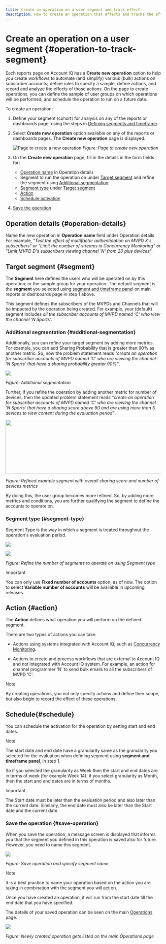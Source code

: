 ```yaml
---
title: Create an operation on a user segment and track effect 
description: How to create an operation that effects and tracks the effect on a defined segment of users.
---
```


# Create an operation on a user segment {#operation-to-track-segment}

Each reports page on Account IQ has a **Create new operation** option to help you create workflows to automate (and simplify) various (bulk) actions on subscriber accounts; define rules to specify a sample, define actions, and record and analyze the effects of those actions. On the page to create operations, you can define the sample of user groups on which operations will be performed, and schedule the operation to run on a future date.

To create an operation:

1. Define your segment (cohort) for analysis on any of the reports or dashboards page, using the steps in [Defining segments and timeframe](/help/AccountIQ/howto-select-segment-timeframe.md).

1. Select **Create new operation** option available on any of the reports or dashboards pages. The **Create new operation** page is displayed.

    ![Page to create a new operation](assets/create-new-operations.png)
    *Figure: Page to create new operation*

1. On the **Create new operation** page, fill in the details in the form fields for:
  
   * [Operation name](#operation-details) in Operation details
   * Segment to run the operation on under [Target segment](#segment) and refine the segment using [Additional segmentation](#additional-segmentation)
   * [Segment type](#segment-type) under [Target segment](#segment)
   * [Action](#action)
   * [Schedule activation](#schedule)

1. [Save the operation](#save-operation).

## Operation details {#operation-details}

Name the new operation in **Operation name** field under Operation details. For example, "*Test the effect of multifactor authentication on MVPD X's subscribers" or "Limit the number of streams in Concurrency Monitoring" or "Limit MVPD D's subscribers viewing channel 'N' from 20 plus devices*".


## Target segment {#segment}

The **Segment** here defines the users who will be operated on by this operation; or the sample group for your operation. The default segment is the **segment** you selected using [segment and timeframe panel](/help/AccountIQ/howto-select-segment-timeframe.md) on main reports or dashboards page in step 1 above.

<!--* The first segment entry in the **Segment** section, by default, shows the **segment** you selected in the step 1.

* The **segment evaluation period** is the time period of analysis you selected in step 1 from **Granularity and Timeframe** option.
![](assets/operations-segment-selection.png)
*Figure: Segment and timeframe selection on the main page*-->

This segment defines the subscribers of the MVPDs and Channels that will be impacted by the operation being created. For example, your (default) segment includes *all the subscriber accounts of MVPD named 'C' who view the channel 'N Sports'*.

### Additional segmentation {#additional-segmentation}

Additionally, you can refine your target segment by adding more metrics. For example, you can add Sharing Probability that is greater than 90% as another metric. So, now the problem statement reads *"create an operation for subscriber accounts of MVPD named 'C' who are viewing the channel 'N Sports' that have a sharing probability greater 90%"*.

![](assets/additional-segment.gif)

*Figure: Additional segmentation*

Further, if you refine the operation by adding another metric for number of devices, then the updated problem statement reads *"create an operation for subscriber accounts of MVPD named 'C' who are viewing the channel 'N Sports' that have a sharing score above 90 and are using more than 5 devices to view content during the evaluation period"*.

<img src="assets/refined-segment.png" width="700" height="175" />

*Figure: Refined example segment with overall sharing score and number of devices metrics*

By doing this, the user group becomes more refined. So, by adding more metrics and conditions, you are further qualifying the segment to define the accounts to operate on.

### Segment type {#segment-type}

Segment Type is the way in which a segment is treated throughout the operation's evaluation period.

![](assets/segment-type.png)


![](assets/segment-type-1.png)

*Figure: Refine the number of segments to operate on using Segment type*

<!--The segment type option allows you to further refine your segment based on the evaluation period (or time).

**Fixed number of accounts** 

When you select **Fixed number of accounts** segment type, then you need to specify an evaluation period as well.

By doing so, you are fixing the sample size for evaluation in terms of numbers. You are making Account IQ identify a specific set of users (that meet the criteria of defined evaluation period and segment metrics) to operate on. The analysis and graphs will be generated for this specific set of users only (identified initially) throughout the operation.

**Variable number of accounts**

When you select **Variable number of accounts** segment type, you do not limit the number of accounts in segment. The accounts which fall under the defined segment metrics are the part of the segment, and the number of accounts will change continuously during the course of operation.-->

>[!IMPORTANT]
>
>You can only use **Fixed number of accounts** option, as of now. The option to select **Variable number of accounts** will be available in upcoming releases.

<!--

you tell Account IQ in the beginning of the operation which number of accounts to operate on.

Account IQ system only has a segment definition, and during the operation it looks into all the accounts that fit that segments.

the number of accounts in segment is not limited, the accounts that fall under defined segment metrics will be part of the segment, and the no of accounts will change continuously, as there are no specific limitations - like an evaluation period in the past.When the segment is defined (which in this example is, subscriber accounts of MVPD 'C' who are viewing the channel 'N Sports' that have a sharing score above 80 and are using 10 different IPs) and we also identified a time period to evaluate a segment. This identifies X number of accounts as sample (for example 5000). How many devices they are using?
It identifies x-number of accounts (5000)...a very specific set of users that meet this criteria.
for every period that we schedule (within that operation) during that operation) we will look at those 5K users that are originally identified and we will present graph about them. How are the sharing scores coming up?u We identified a period. Are their sharing scores going up? Are there fewer of them who are meeting this definition?
Fixed versus variable is the way the treated in fixed or variable way.

1. we identified a fixed set of accounts.
2. we evaluate those specific accounts on criteria throughout the operation.

General idea independent of graph is that we will evaluate a set of accounts identified initially, for no of periods during operation and generate graphs against that.
Those are the 5000 users for which I will create graphs for for every period of the operation.

**Variable number of accounts**
We do not identify any initial set of accounts, we just have a segment definition.
Each period during the operation, we go and look into all the accounts that fit that segments.
If it is not a fixed segment, I won't initially evaluate it. I won't have an initial set of 5000. Instead at every period during the evaluation I will evaluate the segment then, and then I will produce graph about the next 3000 users.
the......will vary from period to period.

if not fixed segment, then I won't initially evaluate or have initial set of 5000, instead at every period during an operation and the.-->

## Action {#action}

The **Action** defines what operation you will perform on the defined segment.

There are two types of actions you can take:

* Actions using systems integrated with Account IQ; such as [Concurrency Monitoring](https://tve.helpdocsonline.com/concurrency-monitoring-introduction)<!--, or Adobe Target-->.

* Actions to create and process workflows that are external to Account IQ and not integrated with Account IQ system. For example, an action for channel programmer 'N' to send bulk emails to all the subscribers of MVPD 'C'.

>[!NOTE]
>
>By creating operations, you not only specify actions and define their scope, but also begin to record the effect of these operations.

## Schedule{#schedule}

You can schedule the activation for the operation by setting start and end dates.

>[!NOTE]
>
>The start date and end date have a granularity same as the granularity you selected for the evaluation when defining segment using **segment and timeframe panel**, in step 1.
>
>
>So if you selected the granularity as Week then the start and end dates are in terms of week (for example Week 14); if you select granularity as Month, then the start and end dates are in terms of months.


>[!IMPORTANT]
>
>The Start date must be later than the evaluation period and also later than the current date. Similarly, the end date must also be later than the Start date and the current date.

### Save the operation {#save-operation}

When you save the operation, a message screen is displayed that informs you that the segment you defined in this operation is saved also for future. However, you need to name this segment.

![](assets/save-operation.png)

*Figure: Save operation and specify segment name*

>[!NOTE]
>
>It is a best practice to name your operation based on the action you are taking in combination with the segment you will act on.

<!--In future you can select this saved segment when defining a segment for your analysis on the main reports page. Moreover, the saved segment is also listed when you create an operation the next time.

![](assets/saved-segment-operations-page.png)

*Figure: Saved segments in segment selector on Create new operations page* 

>[!IMPORTANT]
>
>When creating an operation, if you select a segment that was previously created then you cannot add new metrics to it and refine it.
>
>Adding new metrics creates a new segment, but you cannot modify an existing segment.-->

Once you have created an operation, it will run from the start date till the end date that you have specified.

The details of your saved operation can be seen on the main [Operations](/help/AccountIQ/operations.md) page.

![](assets/new-operation-created.png)

*Figure: Newly created operation gets listed on the main Operations page*
